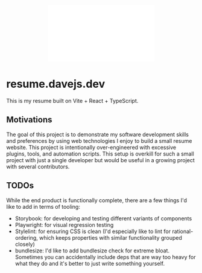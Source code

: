 <p align="center">
  <img height="150px" src="https://raw.githubusercontent.com/davejs-playground/.github/main/davejs-logo.svg"  />
</p>

# resume.davejs.dev

This is my resume built on Vite + React + TypeScript.

## Motivations

The goal of this project is to demonstrate my software development skills and preferences by using web technologies I enjoy to build a small resume website. This project is intentionally over-engineered with excessive plugins, tools, and automation scripts. This setup is overkill for such a small project with just a single developer but would be useful in a growing project with several contributors.

## TODOs

While the end product is functionally complete, there are a few things I'd like to add in terms of tooling:

- Storybook: for developing and testing different variants of components
- Playwright: for visual regression testing
- Stylelint: for ensuring CSS is clean (I'd especially like to lint for rational-ordering, which keeps properties with similar functionality grouped closely)
- bundlesize: I'd like to add bundlesize check for extreme bloat. Sometimes you can accidentally include deps that are way too heavy for what they do and it's better to just write something yourself.
